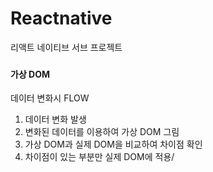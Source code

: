 # Reactnative
리액트 네이티브 서브 프로젝트

### 



#### 가상 DOM

데이터 변화시 FLOW

1. 데이터 변화 발생
2. 변화된 데이터를 이용하여 가상 DOM 그림
3. 가상 DOM과 실제 DOM을 비교하여 차이점 확인
4. 차이점이 있는 부분만 실제 DOM에 적용/

